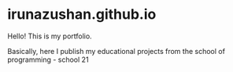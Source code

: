# irunazushan.github.io
Hello! This is my portfolio.

Basically, here I publish my educational projects from the school of programming - school 21



